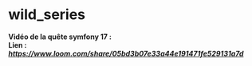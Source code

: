 # wild_series

**Vidéo de la quête symfony 17 :**  
**Lien :** ***https://www.loom.com/share/05bd3b07e33a44e191471fe529131a7d***